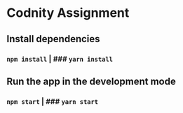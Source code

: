 # Codnity Assignment

## Install dependencies
### `npm install` | ### `yarn install`

## Run the app in the development mode
### `npm start` | ### `yarn start`